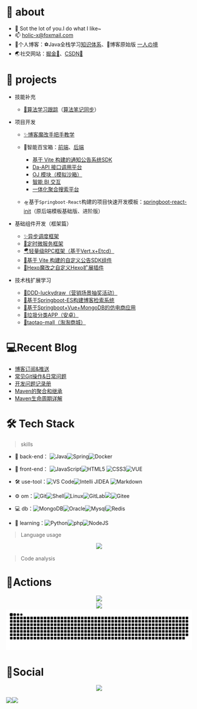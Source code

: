 # 🚀 about

- 💬 Sot the lot of you.I do what I like~
- 📫 holic-x@foxmail.com
- 🚀个人博客：⚽Java全栈学习[知识体系](http://blog.holic-x.com/)、🥚博客原始版 [一人の境](http://myblog.holic-x.com/)
- 🌏社交网站：[掘金🏑](https://juejin.cn/user/2559318802054568)、[CSDN💬](https://blog.csdn.net/weixin_40376256)

# 🎫 projects
- 技能补充
  - [🚀算法学习跟踪](https://github.com/holic-x/holic-leetcode-java)（[算法笔记同步](http://blog.holic-x.com/md/1.fullstack/JAVA/4.%E6%95%B0%E6%8D%AE%E7%BB%93%E6%9E%84%E4%B8%8E%E7%AE%97%E6%B3%95/)）
- 项目开发
  - [✨博客魔改手把手教学](http://localhost:8080/md/6.project/repo/myBlog/)

  - 🎈智能百宝箱：[前端](https://github.com/holic-x/itc-platform-frontend)、[后端](https://github.com/holic-x/itc-platform)
    - [基于 Vite 构建的通知公告系统SDK](https://github.com/holic-x/itc-notification-sdk)
    - [Da-API 接口调用平台](https://github.com/holic-x/api-platform)
    - [OJ 模块（模拟沙箱）](https://github.com/holic-x/oj-platform)
    - [智能 BI 交互](https://github.com/holic-x/bi-platform)
    - [一体化聚合搜索平台](https://github.com/holic-x/search-platform)
  - 🛸基于`Springboot-React`构建的项目快速开发模板：[springboot-react-init](https://github.com/holic-x/springboot-react-init)（原后端模板基础版、进阶版）
- 基础组件开发（框架篇）
  - [✨异步调度框架](https://github.com/holic-x/asyncflow-platform)
  - [🍚定时微服务框架](https://github.com/holic-x/xtimer-platform)
  - [🪂轻量级RPC框架（基于Vert.x+Etcd）](https://github.com/holic-x/noob-rpc)
  - [🎑基于 Vite 构建的自定义公告SDK组件](https://github.com/holic-x/itc-notification-sdk)
  - [🎃Hexo魔改之自定义Hexo扩展插件](https://github.com/holic-x/hexo-butterfly-tags-extend)
- 技术栈扩展学习

  - [🧨DDD-luckydraw（营销场景抽奖活动）](http://localhost:8080/md/6.project/specPro/04-luckydraw-ddd/)
  - [🧨基于Springboot-ES构建博客检索系统](https://github.com/holic-x/springboot-es)
  - [🧨基于Springboot+Vue+MongoDB的仿电商应用](https://github.com/holic-x/MongoDB-WEB-DEMO)
  - [🧨垃圾分类APP（安卓）](https://github.com/holic-x/garbage-classify)
  - [🧨taotao-mall（淘淘商城）](http://localhost:8080/md/6.project/specPro/03-taotao-mall/)
# 💻Recent Blog

<!-- BLOG-POST-LIST:START -->
- [博客订阅&amp;推送](https://noob.holic-x.com/md/0.%E7%A2%8E%E7%89%87%E5%8C%96/30-%E7%BD%91%E7%AB%99%E8%BF%90%E7%BB%B4/3003-%E5%8D%9A%E5%AE%A2%E8%AE%A2%E9%98%85_%E6%8E%A8%E9%80%81.html)
- [常见Git操作&amp;日常问题](https://noob.holic-x.com/md/0.%E7%A2%8E%E7%89%87%E5%8C%96/80-BUG%E9%9B%86%E6%95%A3%E5%9C%B0/%E5%B8%B8%E8%A7%81Git%E6%93%8D%E4%BD%9C_%E6%97%A5%E5%B8%B8%E9%97%AE%E9%A2%98.html)
- [开发问题记录册](https://noob.holic-x.com/md/0.%E7%A2%8E%E7%89%87%E5%8C%96/80-BUG%E9%9B%86%E6%95%A3%E5%9C%B0/%E5%BC%80%E5%8F%91%E9%97%AE%E9%A2%98%E8%AE%B0%E5%BD%95%E5%86%8C.html)
- [Maven的聚合和继承](https://noob.holic-x.com/md/4.PM/maven/3.Maven%E7%9A%84%E8%81%9A%E5%90%88%E5%92%8C%E7%BB%A7%E6%89%BF.html)
- [Maven生命周期详解](https://noob.holic-x.com/md/4.PM/maven/2.Maven%E7%94%9F%E5%91%BD%E5%91%A8%E6%9C%9F%E8%AF%A6%E8%A7%A3.html)
<!-- BLOG-POST-LIST:END -->


# 🛠 Tech Stack

> skills

- 🔭 back-end： ![Java](https://img.shields.io/badge/-Java-gray?style=flat-circle&logo=java)![Spring](https://img.shields.io/badge/-Spring-green?style=flat-circle&logo=spring)![Docker](https://img.shields.io/badge/-Docker-blue?style=flat-circle&logo=Docker)

- 👯 front-end： ![JavaScript](https://img.shields.io/badge/-JavaScript-yellow?style=flat-circle&logo=javascript)![HTML5](https://img.shields.io/badge/-HTML5-yellow?style=flat-circle&logo=html5) ![CSS3](https://img.shields.io/badge/-CSS3-yellow?style=flat-circle&logo=css3)![VUE](https://img.shields.io/badge/-VUE-blue?style=flat-circle&logo=VUE)

- :hammer_and_wrench: use-tool：![VS Code](https://img.shields.io/badge/-VSCode-blue?style=flat-circle&logo=VSCode)![Intelli JIDEA](https://img.shields.io/badge/-IntelliJIDEA-black?style=flat-circle&logo=IntelliJIDEA) ![Markdown](https://img.shields.io/badge/-Markdown-black?style=flat-circle&logo=markdown)

- ⚙️ om：![Git](https://img.shields.io/badge/-Git-yellow?style=flat-circle&logo=git)![Shell](https://img.shields.io/badge/-Shell-red?style=flat-circle&logo=shell)![Linux](https://img.shields.io/badge/-Linux-gray?style=flat-circle&logo=Linux)![GitLab](https://img.shields.io/badge/-GitLab-orange?style=flat-circle&logo=GitLab)![](https://img.shields.io/badge/-GitHub-black?style=flat-circle&logo=GitHub)![Gitee](https://img.shields.io/badge/-Gitee-red?style=flat-circle&logo=Gitee)

- 💻 db：![MongoDB](https://img.shields.io/badge/-MongoDB-blue?style=flat-circle&logo=MongoDB)![Oracle](https://img.shields.io/badge/-Oracle-red?style=flat-circle&logo=Oracle)![Mysql](https://img.shields.io/badge/-Mysql-white?style=flat-circle&logo=mysql)![Redis](https://img.shields.io/badge/-Redis-green?style=flat-circle&logo=Redis)

- 🌱 learning：![Python](https://img.shields.io/badge/-Python-yellow?style=flat-circle&logo=Python)![php](https://img.shields.io/badge/-php-green?style=flat-circle&logo=php)![NodeJS](https://img.shields.io/badge/-NodeJS-green?style=flat-circle&logo=Nodejs)

  

> Language usage

<div align="center">
    <img height="200px" src="https://github-readme-stats-api-holic-x.vercel.app/api/top-langs/?username=holic-x&theme=gruvbox_light&layout=compact"/>
</div>


> Code analysis

<!-- START_SECTION:waka -->
<!-- END_SECTION:waka -->




# 🔭Actions

<div align="center">
    <img height="200px" src="https://github-readme-streak-stats.herokuapp.com/?user=holic-x"/>
</div>
<div align="center">
	<img src="https://cdn.jsdelivr.net/gh/holic-x/holic-x/assets/github-contribution-grid-snake.svg" />
</div>
<picture>
  <source media="(prefers-color-scheme: dark)" srcset="https://raw.githubusercontent.com/holic-x/holic-x/output/github-contribution-grid-snake-dark.svg">
  <source media="(prefers-color-scheme: light)" srcset="https://raw.githubusercontent.com/holic-x/holic-x/output/github-contribution-grid-snake.svg">
  <img alt="github contribution grid snake animation" src="https://raw.githubusercontent.com/adorabled4/adorabled4/output/github-contribution-grid-snake.svg">
</picture>




# 🌱Social

<div align="center">
    <img height="150px" src="https://github-profile-trophy.vercel.app/?username=holic-x&&title=MultiLanguage,Repositories,Commits&column=3&margin-w=30&margin-h=15"/>
</div>

![](https://stats.justsong.cn/api/github?username=holic-x)![](https://stats.justsong.cn/api/zhihu?username=holic-x)


